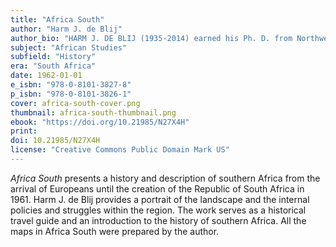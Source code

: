 ```yaml
---
title: "Africa South"
author: "Harm J. de Blij"
author_bio: "HARM J. DE BLIJ (1935-2014) earned his Ph. D. from Northwestern University in 1959 was later the John A. Hannah Professor of Geography at Michigan State University. De Blij was the geography editor on Good Morning America for seven years and was the author of many books, including Why Geography Matters: Three Challenges Facing America and The Power of Place: Geography, Destiny, and Globalization Rough Landscape."
subject: "African Studies"
subfield: "History"
era: "South Africa"
date: 1962-01-01
e_isbn: "978-0-8101-3827-8"
p_isbn: "978-0-8101-3826-1"
cover: africa-south-cover.png
thumbnail: africa-south-thumbnail.png
ebook: "https://doi.org/10.21985/N27X4H"
print:
doi: 10.21985/N27X4H
license: "Creative Commons Public Domain Mark US"
---
```

_Africa South_ presents a history and description of southern Africa from the arrival of Europeans until the creation of the Republic of South Africa in 1961. Harm J. de Blij provides a portrait of the landscape and the internal policies and struggles within the region. The work serves as a historical travel guide and an introduction to the history of southern Africa. All the maps in Africa South were prepared by the author.
